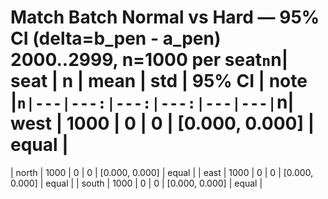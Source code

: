 ﻿# Match Batch Normal vs Hard — 95% CI (delta=b_pen - a_pen) 2000..2999, n=1000 per seat`n`n| seat | n | mean | std | 95% CI | note |`n|---|---:|---:|---:|---|---|`n| west | 1000 | 0 | 0 | [0.000, 0.000] | equal |
| north | 1000 | 0 | 0 | [0.000, 0.000] | equal |
| east | 1000 | 0 | 0 | [0.000, 0.000] | equal |
| south | 1000 | 0 | 0 | [0.000, 0.000] | equal |

